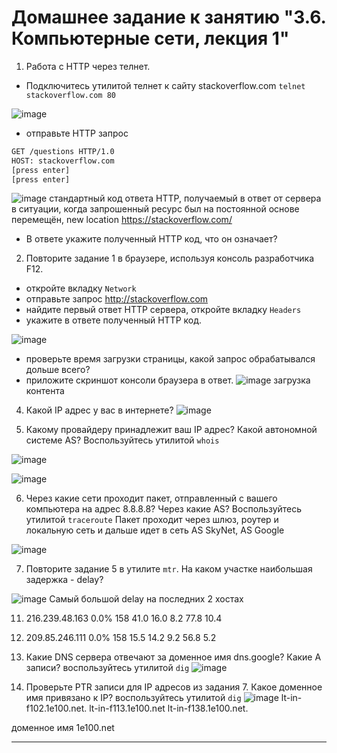 # Домашнее задание к занятию "3.6. Компьютерные сети, лекция 1"

1. Работа c HTTP через телнет.
- Подключитесь утилитой телнет к сайту stackoverflow.com
`telnet stackoverflow.com 80`

![image](https://user-images.githubusercontent.com/91008731/142673959-445082bb-1785-4f64-926b-4cd6f4b34a5c.png)



- отправьте HTTP запрос
```bash
GET /questions HTTP/1.0
HOST: stackoverflow.com
[press enter]
[press enter]
```
![image](https://user-images.githubusercontent.com/91008731/142676610-2353036a-91ad-4929-9925-d6004e03db69.png)
стандартный код ответа HTTP, получаемый в ответ от сервера в ситуации, когда запрошенный ресурс был на постоянной основе перемещён, new location  https://stackoverflow.com/

- В ответе укажите полученный HTTP код, что он означает?



2. Повторите задание 1 в браузере, используя консоль разработчика F12.

- откройте вкладку `Network`
- отправьте запрос http://stackoverflow.com
- найдите первый ответ HTTP сервера, откройте вкладку `Headers`
- укажите в ответе полученный HTTP код.


![image](https://user-images.githubusercontent.com/91008731/142679300-6fa7cc29-ac45-46f5-a635-5fb4fe3ded89.png)

- проверьте время загрузки страницы, какой запрос обрабатывался дольше всего?
- приложите скриншот консоли браузера в ответ.
![image](https://user-images.githubusercontent.com/91008731/142679637-21036f1c-28d8-40de-858a-a36ac7ffd8a1.png)
загрузка контента


4. Какой IP адрес у вас в интернете?
![image](https://user-images.githubusercontent.com/91008731/142679970-a6d113e3-47cf-48ec-9928-b1dadc490944.png)


5. Какому провайдеру принадлежит ваш IP адрес? Какой автономной системе AS? Воспользуйтесь утилитой `whois`

![image](https://user-images.githubusercontent.com/91008731/142681269-6ffb823e-d511-4f44-8709-f53d891092ae.png)

![image](https://user-images.githubusercontent.com/91008731/142681381-65fb7b61-54ed-4d9a-b655-f2c03734d1c9.png)

6. Через какие сети проходит пакет, отправленный с вашего компьютера на адрес 8.8.8.8? Через какие AS? Воспользуйтесь утилитой `traceroute`
Пакет проходит через шлюз, роутер и локальную сеть и дальше идет в сеть AS SkyNet, AS Google 

![image](https://user-images.githubusercontent.com/91008731/142801858-d19567c4-5750-4b32-99f3-bb04ec50ba85.png)




7. Повторите задание 5 в утилите `mtr`. На каком участке наибольшая задержка - delay?

![image](https://user-images.githubusercontent.com/91008731/142802404-91bab41c-8458-40c1-8313-c46071c080e2.png)
Самый большой delay на последних 2 хостах

11. 216.239.48.163                                                                                                                0.0%   158   41.0  16.0   8.2  77.8  10.4
12. 209.85.246.111                                                                                                                0.0%   158   15.5  14.2   9.2  56.8   5.2


7. Какие DNS сервера отвечают за доменное имя dns.google? Какие A записи? воспользуйтесь утилитой `dig`
![image](https://user-images.githubusercontent.com/91008731/143202335-753917c9-fe3a-4680-836d-86372acd0db7.png)


8. Проверьте PTR записи для IP адресов из задания 7. Какое доменное имя привязано к IP? воспользуйтесь утилитой `dig`
![image](https://user-images.githubusercontent.com/91008731/143208872-7b796cd7-8cfb-4b67-a3d4-30385ec1b457.png)
lt-in-f102.1e100.net.
lt-in-f113.1e100.net
lt-in-f138.1e100.net.

доменное имя 1e100.net






---
